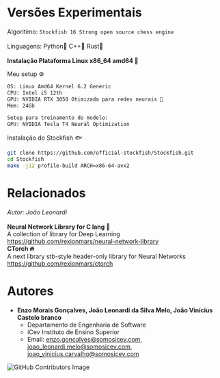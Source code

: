 # Versões Experimentais

Algoritimo: `Stockfish 16 Strong open source chess engine`<br><br>
Linguagens: Python🐍 C++🦞 Rust🦀<br><br>
**Instalação Plataforma Linux x86_64 amd64 🐧**

Meu setup ⚙️<br>
```sh
OS: Linux Amd64 Kernel 6.2 Generic
CPU: Intel i5 12th
GPU: NVIDIA RTX 3050 Otimizada para redes neurais 🧠
Mem: 24Gb

Setup para treinamento do modelo:
GPU: NVIDIA Tesla T4 Neural Optimization
```
Instalação do Stockfish 🐟
```sh
git clone https://github.com/official-stockfish/Stockfish.git
cd Stockfish
make -j12 profile-build ARCH=x86-64-avx2
```

# Relacionados
*Autor: João Leonardi*<br>
<br>**Neural Network Library for C lang 🧠**<br>
A collection of library for Deep Learning
https://github.com/rexionmars/neural-network-library
<br>**CTorch 🔥**<br>
A next library stb-style header-only library for Neural Networks
https://github.com/rexionmars/ctorch

# Autores

- **Enzo Morais Gonçalves, João Leonardi da Silva Melo, João Vinícius Castelo branco**
  - Departamento de Engenharia de Software
  - iCev Instituto de Ensino Superior
  - Email: enzo.goncalves@somosicev.com, joao_leonardi.melo@somosicev.com, joao_vinicius.carvalho@somosicev.com

![GitHub Contributors Image](https://contrib.rocks/image?repo=rexionmars/ai.challenger)
